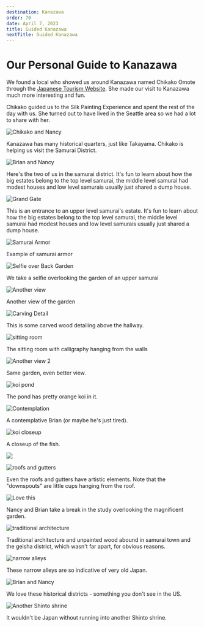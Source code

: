 ```yaml
---
destination: Kanazawa
order: 70
date: April 7, 2023
title: Guided Kanazawa
nextTitle: Guided Kanazawa
---
```


# Our Personal Guide to Kanazawa

We found a local who showed us around Kanazawa named Chikako Omote through the [Japanese Tourism Website](https://www.japan.travel/en/plan/list-of-volunteer-guides/). She made our visit to 
Kanazawa much more interesting and fun. 

Chikako guided us to the Silk Painting Experience and spent the rest of the day with us. 
She turned out to have lived in the Seattle area so we had a lot to share with her.

![Chikako and Nancy](/assets/kanazawa/PXL_20230414_042721161.jpg)

Kanazawa has many historical quarters, just like Takayama. Chikako is helping us visit the Samurai District.

![Brian and Nancy](/assets/kanazawa/PXL_20230414_043025435.jpg)

Here's the two of us in the samurai district. It's fun to learn about how the big estates belong to the top level samurai, the middle level samurai had modest houses and low level samurais usually just shared a dump house.

![Grand Gate](/assets/kanazawa/PXL_20230414_043451513.jpg)

This is an entrance to an upper level samurai's estate. It's fun to learn about how the big estates belong to the top level samurai, the middle level samurai had modest houses and low level samurais usually just shared a dump house.

![Samurai Armor](/assets/kanazawa/PXL_20230414_044647932.jpg)

Example of samurai armor

![Selfie over Back Garden](/assets/kanazawa/PXL_20230414_044933905.jpg)

We take a selfie overlooking the garden of an upper samurai

![Another view](/assets/kanazawa/PXL_20230414_045058171.jpg)

Another view of the garden

![Carving Detail](/assets/kanazawa/PXL_20230414_045237274.jpg)

This is some carved wood detailing above the hallway.

![sitting room](/assets/kanazawa/PXL_20230414_045440492.jpg)

The sitting room with calligraphy hanging from the walls

![Another view 2](/assets/kanazawa/PXL_20230414_045552532.jpg)

Same garden, even better view.

![koi pond](/assets/kanazawa/PXL_20230414_045610328.jpg)

The pond has pretty orange koi in it.

![Contemplation](/assets/kanazawa/PXL_20230414_045653025.jpg)

A contemplative Brian (or maybe he's just tired).

![koi closeup](/assets/kanazawa/PXL_20230414_045749913.MP.jpg)

A closeup of the fish.

![](/assets/kanazawa/PXL_20230414_051004574.PORTRAIT.jpg)

![roofs and gutters](/assets/kanazawa/PXL_20230414_051412856.jpg)

Even the roofs and gutters have artistic elements. Note that the "downspouts" are little cups hanging from the roof.

![Love this](/assets/kanazawa/PXL_20230414_051449893.jpg)

Nancy and Brian take a break in the study overlooking the magnificent garden.

![traditional architecture](/assets/kanazawa/PXL_20230414_065901752.jpg)

Traditional architecture and unpainted wood abound in samurai town and the geisha district, which wasn't far apart, for obvious reasons.

![narrow alleys](/assets/kanazawa/PXL_20230414_065915722.jpg)

These narrow alleys are so indicative of very old Japan.

![Brian and Nancy](/assets/kanazawa/PXL_20230414_071228337.MP.jpg)

We love these historical districts - something you don't see in the US.

![Another Shinto shrine](/assets/kanazawa/PXL_20230414_073014068.PORTRAIT.ORIGINAL.jpg)

It wouldn't be Japan without running into another Shinto shrine.
